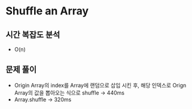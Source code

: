 ##
# Shuffle an Array

## 시간 복잡도 분석
  - O(n)
  
## 문제 풀이
  - Origin Array의 index를 Array에 랜덤으로 삽입 시킨 후, 해당 인덱스로 Orign Array의 값을 뽑아오는 식으로 shuffle -> 440ms
  - Array.shuffle -> 320ms
